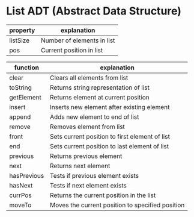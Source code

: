 # List ADT (Abstract Data Structure)

| property               | explanation                                      |
|------------------------|--------------------------------------------------|
| listSize               | Number of elements in list                       |
| pos                    | Current position in list                         |

| function               | explanation                                      |
|------------------------|--------------------------------------------------|
| clear                  | Clears all elements from list                    |
| toString               | Returns string representation of list            |
| getElement             | Returns element at current position              |
| insert                 | Inserts new element after existing element       |
| append                 | Adds new element to end of list                  |
| remove                 | Removes element from list                        |
| front                  | Sets current position to first element of list   |
| end                    | Sets current position to last element of list    |
| previous               | Returns previous element                         |
| next                   | Returns next element                             |
| hasPrevious            | Tests if previous element exists                 |
| hasNext                | Tests if next element exists                     |
| currPos                | Returns the current position in the list         |
| moveTo                 | Moves the current position to specified position |
